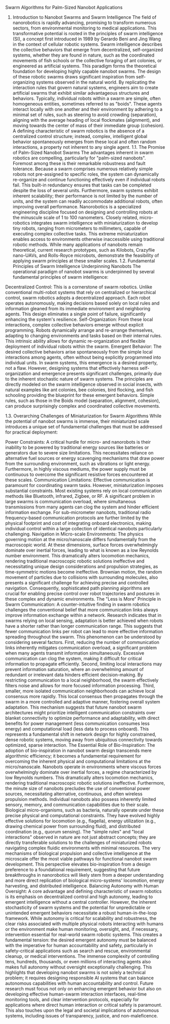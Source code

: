 Swarm Algorithms for Palm-Sized Nanobot Applications
1. Introduction to Nanobot Swarms and Swarm Intelligence
The field of nanorobotics is rapidly advancing, promising to transform numerous sectors, from environmental monitoring to medical applications. This transformative potential is rooted in the principles of swarm intelligence (SI), a concept first introduced in 1989 by Gerardo Beni and Jing Wang in the context of cellular robotic systems. Swarm intelligence describes the collective behaviors that emerge from decentralized, self-organized systems, whether they are found in nature, such as the coordinated movements of fish schools or the collective foraging of ant colonies, or engineered as artificial systems. This paradigm forms the theoretical foundation for developing highly capable nanobot swarms.
The design of these robotic swarms draws significant inspiration from self-organizing systems observed in the natural world. By replicating the interaction rules that govern natural systems, engineers aim to create artificial swarms that exhibit similar advantageous structures and behaviors. Typically, individual robots within a swarm are simple, often homogeneous entities, sometimes referred to as "boids". These agents interact locally with one another and their environment by adhering to a minimal set of rules, such as steering to avoid crowding (separation), aligning with the average heading of local flockmates (alignment), and moving towards the center of mass of their immediate group (cohesion). A defining characteristic of swarm robotics is the absence of a centralized control structure; instead, complex, intelligent global behavior spontaneously emerges from these local and often random interactions, a property not inherent to any single agent.
1.1. The Promise of Palm-Sized Nanobot Swarms
The advantages inherent in swarm robotics are compelling, particularly for "palm-sized nanobots". Foremost among these is their remarkable robustness and fault tolerance. Because a swarm comprises numerous relatively simple robots not pre-assigned to specific roles, the system can dynamically re-organize and continue functioning effectively even if individual robots fail. This built-in redundancy ensures that tasks can be completed despite the loss of several units. Furthermore, swarm systems exhibit inherent scalability; their performance is not limited by the number of units, and the system can readily accommodate additional robots, often improving overall performance.
Nanorobotics is a specialized engineering discipline focused on designing and controlling robots at the minuscule scale of 1 to 100 nanometers. Closely related, micro-robotics integrates swarm intelligence with miniaturization to develop tiny robots, ranging from micrometers to millimeters, capable of executing complex collective tasks. This extreme miniaturization enables access to environments otherwise inaccessible using traditional robotic methods. While many applications of nanobots remain theoretical, current research prototypes, such as Kilobots, Crazyflie nano-UAVs, and Rolls-Royce microbots, demonstrate the feasibility of applying swarm principles at these smaller scales.
1.2. Fundamental Principles of Swarm Intelligence Underpinning Nanobots
The operational paradigm of nanobot swarms is underpinned by several fundamental principles of swarm intelligence:

Decentralized Control: This is a cornerstone of swarm robotics. Unlike conventional multi-robot systems that rely on centralized or hierarchical control, swarm robotics adopts a decentralized approach. Each robot operates autonomously, making decisions based solely on local rules and information gleaned from its immediate environment and neighboring agents. This design eliminates a single point of failure, significantly enhancing the system's resilience.
Self-Organization: From these local interactions, complex collective behaviors emerge without explicit programming. Robots dynamically arrange and re-arrange themselves, adapting to changing environments and tasks based on their internal rules. This intrinsic ability allows for dynamic re-organization and flexible deployment of individual robots within the swarm.
Emergent Behavior: The desired collective behaviors arise spontaneously from the simple local interactions among agents, often without being explicitly programmed into individual units. In swarm systems, this emergence is a desired property, not a flaw. However, designing systems that effectively harness self-organization and emergence presents significant challenges, primarily due to the inherent stochastic nature of swarm systems. The principles are directly modeled on the swarm intelligence observed in social insects, with natural examples like ant colonies, bee colonies, bird flocking, and fish schooling providing the blueprint for these emergent behaviors. Simple rules, such as those in the Boids model (separation, alignment, cohesion), can produce surprisingly complex and coordinated collective movements.

1.3. Overarching Challenges of Miniaturization for Swarm Algorithms
While the potential of nanobot swarms is immense, their miniaturized scale introduces a unique set of fundamental challenges that must be addressed for practical deployment:

Power Constraints: A critical hurdle for micro- and nanorobots is their inability to be powered by traditional energy sources like batteries or generators due to severe size limitations. This necessitates reliance on alternative fuel sources or energy scavenging mechanisms that draw power from the surrounding environment, such as vibrations or light energy. Furthermore, in highly viscous mediums, the power supply must be continuous to overcome the significant resistive forces encountered at these scales.
Communication Limitations: Effective communication is paramount for coordinating swarm tasks. However, miniaturization imposes substantial constraints. Most existing systems rely on local communication methods like Bluetooth, infrared, Zigbee, or RF. A significant problem in large swarms is communication overload, where simultaneous transmissions from many agents can clog the system and hinder efficient information exchange. For sub-micrometer nanobots, traditional radio frequency-based communication protocols are further limited by the physical footprint and cost of integrating onboard electronics, making individual control within a large collection of identical nanobots particularly challenging.
Navigation in Micro-scale Environments: The physics governing motion at the micro/nanoscale differs fundamentally from the macroscopic world. At these dimensions, surface forces overwhelmingly dominate over inertial forces, leading to what is known as a low Reynolds number environment. This dramatically alters locomotion mechanics, rendering traditional macroscopic robotic solutions ineffective and necessitating unique design considerations and propulsion strategies, as time-symmetric motions become ineffective. Brownian motion, the random movement of particles due to collisions with surrounding molecules, also presents a significant challenge for achieving precise and controlled navigation. Consequently, sophisticated path planning algorithms are crucial for enabling precise control over robot trajectories and postures in these complex and dynamic environments.
The "Less is More" Principle in Swarm Communication: A counter-intuitive finding in swarm robotics challenges the conventional belief that more communication links always improve information exchange within a network. Research indicates that in swarms relying on local sensing, adaptation is better achieved when robots have a shorter rather than longer communication range. This suggests that fewer communication links per robot can lead to more effective information spreading throughout the swarm. This phenomenon can be understood by considering several factors. First, reducing the number of communication links inherently mitigates communication overload, a significant problem when many agents transmit information simultaneously. Excessive communication can clog the system, making it difficult for critical information to propagate efficiently. Second, limiting local interactions may prevent information saturation, where an overwhelming amount of redundant or irrelevant data hinders efficient decision-making. By restricting communication to a local neighborhood, the swarm effectively filters noise and allows for more focused information processing. Third, smaller, more isolated communication neighborhoods can achieve local consensus more rapidly. This local consensus then propagates through the swarm in a more controlled and adaptive manner, fostering overall system adaptation. This mechanism suggests that future nanobot swarm architectures might prioritize intelligent communication constraints over blanket connectivity to optimize performance and adaptability, with direct benefits for power management (less communication consumes less energy) and computational load (less data to process onboard). This represents a fundamental shift in network design for highly constrained, dense robotic systems, moving away from ubiquitous connectivity towards optimized, sparse interaction.
The Essential Role of Bio-Inspiration: The adoption of bio-inspiration in nanobot swarm design transcends mere algorithmic efficiency; it becomes a fundamental requirement for overcoming the inherent physical and computational limitations at the micro/nanoscale. Nanobots operate in environments where viscous forces overwhelmingly dominate over inertial forces, a regime characterized by low Reynolds numbers. This dramatically alters locomotion mechanics, rendering traditional macroscopic robotic solutions ineffective. Furthermore, the minute size of nanobots precludes the use of conventional power sources, necessitating alternative, continuous, and often wireless propulsion methods. Individual nanobots also possess inherently limited sensory, memory, and communication capabilities due to their scale. Biological micro-organisms, such as bacteria, naturally operate under these precise physical and computational constraints. They have evolved highly effective solutions for locomotion (e.g., flagella), energy utilization (e.g., drawing chemical power from surrounding fluid), and distributed coordination (e.g., quorum sensing). The "simple rules" and "local interactions" observed in nature are not just abstract concepts; they are directly transferable solutions to the challenges of miniaturized robots navigating complex fluidic environments with minimal resources. The very mechanisms of biological propulsion and collective intelligence at the microscale offer the most viable pathways for functional nanobot swarm development. This perspective elevates bio-inspiration from a design preference to a foundational requirement, suggesting that future breakthroughs in nanorobotics will likely stem from a deeper understanding and more direct replication of biological micro-systems' locomotion, energy harvesting, and distributed intelligence.
Balancing Autonomy with Human Oversight: A core advantage and defining characteristic of swarm robotics is its emphasis on decentralized control and high autonomy, leading to emergent intelligence without a central controller. However, the inherent stochasticity of swarm systems and the potential for unpredictable or unintended emergent behaviors necessitate a robust human-in-the-loop framework. While autonomy is critical for scalability and robustness, the clear risks associated with multiple physical robots interacting with humans or the environment make human monitoring, oversight, and, if necessary, intervention essential for real-world swarm robotic systems. This creates a fundamental tension: the desired emergent autonomy must be balanced with the imperative for human accountability and safety, particularly in safety-critical applications such as search and rescue, environmental cleanup, or medical interventions. The immense complexity of controlling tens, hundreds, thousands, or even millions of interacting agents also makes full autonomy without oversight exceptionally challenging. This highlights that developing nanobot swarms is not solely a technical problem; it requires designing responsible AI systems that can balance autonomous capabilities with human accountability and control. Future research must focus not only on enhancing emergent behavior but also on developing effective human-swarm interaction interfaces, real-time monitoring tools, and clear intervention protocols, especially for applications where direct human interaction or critical safety is paramount. This also touches upon the legal and societal implications of autonomous systems, including issues of transparency, justice, and non-maleficence.

